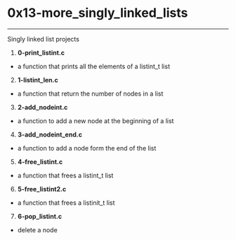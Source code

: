 # 0x13-more_singly_linked_lists
---
Singly linked list projects

1. **0-print_listint.c**
- a function that prints all the elements of a listint_t list

2. **1-listint_len.c**
- a function that return the number of nodes in a list

3. **2-add_nodeint.c**
- a function to add a new node at the beginning of a list

4. **3-add_nodeint_end.c**
- a function to add a node form the end of the list

5. **4-free_listint.c**
- a function that frees a listint_t list

6. **5-free_listint2.c**
- a function that frees a listinit_t list

7. **6-pop_listint.c**
-  delete a node
